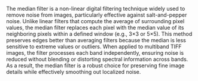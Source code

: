 The median filter is a non-linear digital filtering technique widely used to remove noise from images, particularly effective against salt-and-pepper noise. Unlike linear filters that compute the average of surrounding pixel values, the median filter replaces each pixel with the median value of its neighboring pixels within a defined window (e.g., 3×3 or 5×5). This method preserves edges better than averaging filters because the median is less sensitive to extreme values or outliers. When applied to multiband TIFF images, the filter processes each band independently, ensuring noise is reduced without blending or distorting spectral information across bands. As a result, the median filter is a robust choice for preserving fine image details while effectively smoothing out localized noise.
